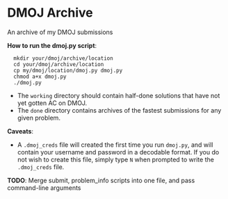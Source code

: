 # DMOJ Archive
An archive of my DMOJ submissions

**How to run the dmoj.py script**:
```
  mkdir your/dmoj/archive/location
  cd your/dmoj/archive/location
  cp my/dmoj/location/dmoj.py dmoj.py
  chmod a+x dmoj.py
  ./dmoj.py
```

- The `working` directory should contain half-done solutions that have not yet gotten AC on DMOJ.
- The `done` directory contains archives of the fastest submissions for any given problem.

**Caveats**:
- A `.dmoj_creds` file will created the first time you run `dmoj.py`, and will contain your username
and password in a decodable format. If you do not wish to create this file, simply type `N` when
prompted to write the `.dmoj_creds` file.

**TODO**:
Merge submit, problem_info scripts into one file, and pass command-line arguments
